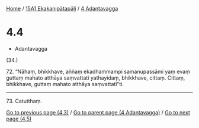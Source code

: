 
[Home](/) / [15A1 Ekakanipātapāḷi](...md) / [4 Adantavagga](../15A1/4.md)

# 4.4

* Adantavagga

(34.)

72\. “Nāhaṃ, bhikkhave, aññaṃ ekadhammampi samanupassāmi yaṃ evaṃ guttaṃ mahato atthāya saṃvattati yathayidaṃ, bhikkhave, cittaṃ. Cittaṃ, bhikkhave, guttaṃ mahato atthāya saṃvattatī”ti.

---

73\. Catutthaṃ.



[Go to previous page (4.3)](4.3.md) / [Go to parent page (4 Adantavagga)](../15A1/4.md) / [Go to next page (4.5)](4.5.md)


